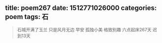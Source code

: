 title: poem267
date: 1512771026000
categories: poem
tags: 石
---
> 石城开满了玉兰
只是风月无边
早安
孤独小美
格致别趣
六点起床267天 迟到13天
